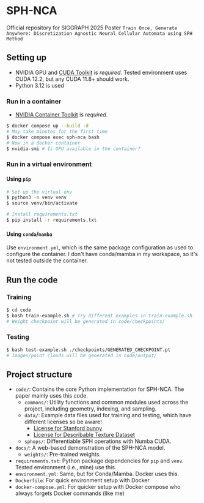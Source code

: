 SPH-NCA
=============

Official repository for SIGGRAPH 2025 Poster `Train Once, Generate Anywhere: Discretization Agnostic Neural Cellular Automata using SPH Method`


## Setting up

- NVIDIA GPU and [CUDA Toolkit](https://developer.nvidia.com/cuda-toolkit) is *required*. Tested environment uses CUDA 12.2, but any CUDA 11.8+ should work.
- Python 3.12 is used

### Run in a container
- [NVIDIA Container Toolkit](https://docs.nvidia.com/datacenter/cloud-native/container-toolkit/latest/install-guide.html#docker) is *required*.
```bash
$ docker compose up --build -d 
# May take minutes for the first time
$ docker compose exec sph-nca bash
# Now in a docker container
$ nvidia-smi # Is GPU available in the container?
```

### Run in a virtual environment

#### Using `pip`
```bash
# Set up the virtual env
$ python3 -m venv venv
$ source venv/bin/activate

# Install requirements.txt
$ pip install -r requirements.txt
```

#### Using `conda`/`mamba`
Use `environment.yml`, which is the same package configuration as used to configure the container. I don't have conda/mamba in my workspace, so it's not tested outside the container.

## Run the code

### Training
```bash
$ cd code
$ bash train-example.sh # Try different examples in train-example.sh
# Weight checkpoint will be generated in code/checkpoints/
```


### Testing
```bash
$ bash test-example.sh ./checkpoints/GENERATED_CHECKPOINT.pt
# Images/point clouds will be generated in code/output/
```


## Project structure

- `code/`: Contains the core Python implementation for SPH-NCA. The paper mainly uses this code.
    - `commons/`: Utility functions and common modules used across the project, including geometry, indexing, and sampling.
    - `data/`: Example data files used for training and testing, which have different licenses so be aware!
        - [License for Stanford bunny](https://graphics.stanford.edu/data/3Dscanrep/)
        - [License for Describable Texture Dataset](https://www.robots.ox.ac.uk/~vgg/data/dtd/index.html)
    - `sphops/`: Differentiable SPH operations with Numba CUDA.
- `docs/`: A web-based demonstration of the SPH-NCA model.
    - `weights/`: Pre-trained weights.
- `requirements.txt`: Python package dependencies for `pip` and `venv`. Tested environment (i.e., mine) use this.
- `environment.yml`: Same, but for Conda/Mamba. Docker uses this.
- `Dockerfile`: For quick environment setup with Docker
- `docker-compose.yml`: For quicker setup with Docker compose who always forgets Docker commands (like me)
